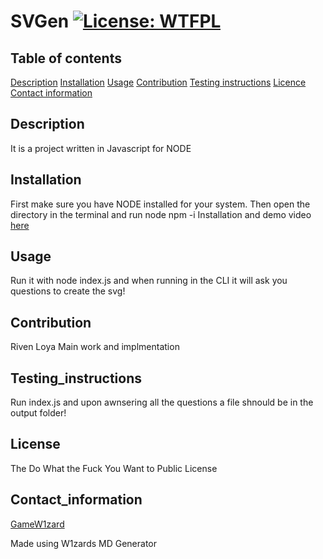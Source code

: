 # SVGen [![License: WTFPL](https://img.shields.io/badge/License-WTFPL-brightgreen.svg)](http://www.wtfpl.net/about/)
      
 
 ## Table of contents 
 [Description](#description) 
 [Installation](#installation) 
 [Usage](#usage) 
 [Contribution](#contribution) 
 [Testing instructions](#testing_instructions) 
 [Licence](#license) 
 [Contact information](#contact_information)
      
 
 ## Description 
 It is a project written in Javascript for NODE
 

      
 
 ## Installation 
 First make sure you have NODE installed for your system. Then open the directory in the terminal and run node npm -i
 Installation and demo video [here](https://youtu.be/Zi8Qj2E_mCo)
      
 
 ## Usage 
 Run it with node index.js and when running in the CLI it will ask you questions to create the svg!
      
 
 ## Contribution 
 Riven Loya Main work and implmentation
      
 
 ## Testing_instructions 
 Run index.js and upon awnsering all the questions a file shnould be in the output folder!
      
 
 ## License 
 The Do What the Fuck You Want to Public License
      
 
 ## Contact_information 
 [GameW1zard](https://github.com/GameW1zard) 
 
      
 
 Made using W1zards MD Generator